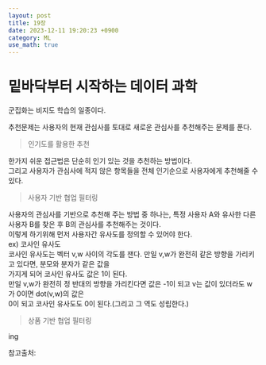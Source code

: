 ```yaml
---
layout: post
title: 19장
date: 2023-12-11 19:20:23 +0900
category: ML 
use_math: true
---
```

# 밑바닥부터 시작하는 데이터 과학  

군집화는 비지도 학습의 일종이다.  

추천문제는 사용자의 현재 관심사를 토대로 새로운 관심사를 추천해주는 문제를 푼다.  

> 인기도를 활용한 추천 

한가지 쉬운 접근법은 단순히 인기 있는 것을 추천하는 방법이다.  
그리고 사용자가 관심사에 적지 않은 항목들을 전체 인기순으로 사용자에게 추천해줄 수 있다.  

> 사용자 기반 협업 필터링 

사용자의 관심사를 기반으로 추천해 주는 방법 중 하나는, 특정 사용자 A와 유사한 다른 사용자 B를 찾은 후 B의 관심사를 추천해주는 것이다.  
이렇게 하기위해 먼저 사용자간 유사도를 정의할 수 있어야 한다.  
ex) 코사인 유사도  
코사인 유사도는 벡터 v,w 사이의 각도를 잰다. 만일 v,w가 완전히 같은 방향을 가리키고 있다면, 분모와 분자가 같은 값을  
가지게 되어 코사인 유사도 값은 1이 된다.  
만일 v,w가 완전히 정 반대의 방향을 가리킨다면 값은 -1이 되고 v는 값이 있더라도 w가 0이면 dot(v,w)의 값은  
0이 되고 코사인 유사도도 0이 된다.(그리고 그 역도 성립한다.)  

> 상품 기반 협업 필터링

ing


참고출처:  
